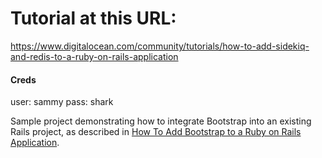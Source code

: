 # Tutorial at this URL:
https://www.digitalocean.com/community/tutorials/how-to-add-sidekiq-and-redis-to-a-ruby-on-rails-application

#### Creds
user: sammy
pass: shark


Sample project demonstrating how to integrate Bootstrap into an existing Rails project, as described in [How To Add Bootstrap to a Ruby on Rails Application](https://www.digitalocean.com/community/tutorials/how-to-add-bootstrap-to-a-ruby-on-rails-application).
